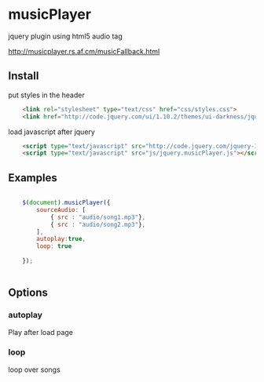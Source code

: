 musicPlayer
===========

jquery plugin using html5 audio tag


http://musicplayer.rs.af.cm/musicFallback.html

## Install
put styles in the header
```html	
	<link rel="stylesheet" type="text/css" href="css/styles.css">
	<link href="http://code.jquery.com/ui/1.10.2/themes/ui-darkness/jquery-ui.css" rel="stylesheet">
```

load javascript after jquery
```html	
	<script type="text/javascript" src="http://code.jquery.com/jquery-1.9.1.min.js"></script>
	<script type="text/javascript" src="js/jquery.musicPlayer.js"></script>	
```

## Examples

```javascript

	$(document).musicPlayer({
		sourceAudio: [
			{ src : "audio/song1.mp3"},
			{ src : "audio/song2.mp3"},
		],
		autoplay:true,
		loop: true
		
	});	
	

```

## Options

### autoplay
Play after load page


### loop
loop over songs
